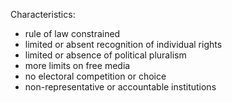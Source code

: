 Characteristics:
- rule of law constrained
- limited or absent recognition of individual rights
- limited or absence of political pluralism
- more limits on free media
-  no electoral competition or choice
-  non-representative or accountable institutions